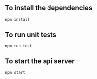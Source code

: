 ## To install the dependencies <br/>
`npm install`

## To run unit tests <br/>
`npm run test`

## To start the api server <br/>
`npm start`
